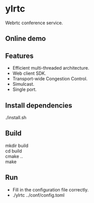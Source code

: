 # ylrtc
Webrtc conference service.

## Online demo
## Features
+ Efficient multi-threaded architecture.
+ Web client SDK.
+ Transport-wide Congestion Control.
+ Simulcast.
+ Single port.

## Install dependencies
./install.sh

## Build
mkdir build  
cd build  
cmake ..  
make

## Run
+ Fill in the configuration file correctly.
+ ./ylrtc ../conf/config.toml